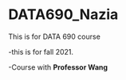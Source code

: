 # DATA690_Nazia
This is for DATA 690 course

 -this is for fall 2021.

-Course with **Professor Wang**
